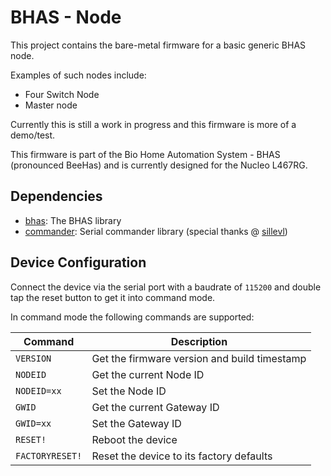 # BHAS - Node

This project contains the bare-metal firmware for a basic generic BHAS node.

Examples of such nodes include:

- Four Switch Node
- Master node

Currently this is still a work in progress and this firmware is more of a demo/test.

This firmware is part of the Bio Home Automation System - BHAS (pronounced BeeHas) and is currently designed for the Nucleo L467RG.

## Dependencies

* [bhas](https://github.com/BioBoost/mbed-bhas): The BHAS library
* [commander](https://github.com/BioBoost/mbed-commander): Serial commander library (special thanks @ [sillevl](https://github.com/sillevl))

## Device Configuration

Connect the device via the serial port with a baudrate of `115200` and double tap the reset button to get it into command mode.

In command mode the following commands are supported:

| Command | Description |
| --- | --- |
| `VERSION` | Get the firmware version and build timestamp |
| `NODEID` | Get the current Node ID |
| `NODEID=xx` | Set the Node ID |
| `GWID` | Get the current Gateway ID |
| `GWID=xx` | Set the Gateway ID |
| `RESET!` | Reboot the device |
| `FACTORYRESET!` | Reset the device to its factory defaults |
